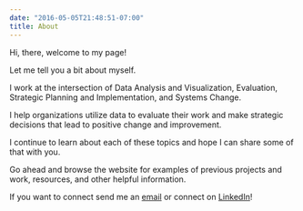 ```yaml
---
date: "2016-05-05T21:48:51-07:00"
title: About
---
```


Hi, there, welcome to my page!

Let me tell you a bit about myself.

I work at the intersection of Data Analysis and Visualization, Evaluation, Strategic Planning and Implementation, and Systems Change. 

I help organizations utilize data to evaluate their work and make strategic decisions that lead to positive change and improvement.

I continue to learn about each of these topics and hope I can share some of that with you. 

Go ahead and browse the website for examples of previous projects and work, resources, and other helpful information. 

If you want to connect send me an [email](mailto:av_espinoza@outlook.com) or connect on [LinkedIn](https://www.linkedin.com/in/alberto-espinoza-es/)!